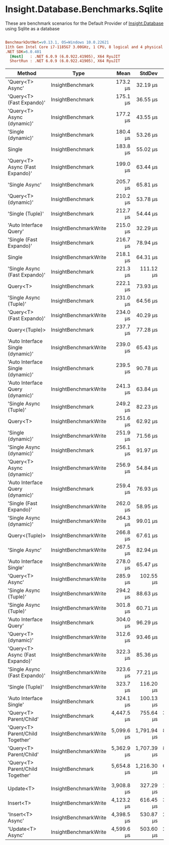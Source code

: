 ﻿# Insight.Database.Benchmarks.Sqlite

These are benchmark scenarios for the Default Provider of [Insight.Database](https://github.com/jonwagner/Insight.Database) using Sqlite as a database

``` ini

BenchmarkDotNet=v0.13.1, OS=Windows 10.0.22621
11th Gen Intel Core i7-1185G7 3.00GHz, 1 CPU, 8 logical and 4 physical cores
.NET SDK=6.0.401
  [Host]   : .NET 6.0.9 (6.0.922.41905), X64 RyuJIT
  ShortRun : .NET 6.0.9 (6.0.922.41905), X64 RyuJIT


```
|                            Method |                  Type |       Mean |      StdDev |     Error |     Median |        Min |         Max |    Op/s | Allocated |
|---------------------------------- |---------------------- |-----------:|------------:|----------:|-----------:|-----------:|------------:|--------:|----------:|
|                  &#39;Query&lt;T&gt; Async&#39; |      InsightBenchmark |   173.2 μs |    32.19 μs |  16.51 μs |   166.9 μs |   133.0 μs |    272.8 μs | 5,775.3 |     10 KB |
|         &#39;Query&lt;T&gt; (Fast Expando)&#39; |      InsightBenchmark |   175.1 μs |    36.55 μs |  18.97 μs |   163.2 μs |   127.7 μs |    282.2 μs | 5,712.1 |     10 KB |
|        &#39;Query&lt;T&gt; Async (dynamic)&#39; |      InsightBenchmark |   177.2 μs |    43.55 μs |  22.60 μs |   166.8 μs |   129.1 μs |    340.3 μs | 5,643.3 |     10 KB |
|                &#39;Single (dynamic)&#39; |      InsightBenchmark |   180.4 μs |    53.26 μs |  27.64 μs |   168.8 μs |   122.8 μs |    302.2 μs | 5,543.6 |     10 KB |
|                            Single |      InsightBenchmark |   183.8 μs |    55.02 μs |  27.55 μs |   165.3 μs |   124.2 μs |    338.4 μs | 5,439.7 |     10 KB |
|   &#39;Query&lt;T&gt; Async (Fast Expando)&#39; |      InsightBenchmark |   199.0 μs |    63.44 μs |  32.93 μs |   178.5 μs |   127.0 μs |    439.6 μs | 5,025.6 |     10 KB |
|                    &#39;Single Async&#39; |      InsightBenchmark |   205.7 μs |    65.81 μs |  34.16 μs |   178.8 μs |   135.4 μs |    380.3 μs | 4,861.3 |     10 KB |
|              &#39;Query&lt;T&gt; (dynamic)&#39; |      InsightBenchmark |   210.2 μs |    53.78 μs |  27.25 μs |   202.8 μs |   132.3 μs |    338.2 μs | 4,756.9 |     10 KB |
|                  &#39;Single (Tuple)&#39; |      InsightBenchmark |   212.7 μs |    54.44 μs |  28.61 μs |   190.9 μs |   153.8 μs |    339.8 μs | 4,700.4 |     11 KB |
|            &#39;Auto Interface Query&#39; | InsightBenchmarkWrite |   215.0 μs |    32.29 μs |  16.97 μs |   210.1 μs |   150.2 μs |    286.4 μs | 4,651.9 |     10 KB |
|           &#39;Single (Fast Expando)&#39; |      InsightBenchmark |   216.7 μs |    78.94 μs |  40.97 μs |   191.2 μs |   127.3 μs |    437.3 μs | 4,614.2 |     10 KB |
|                            Single | InsightBenchmarkWrite |   218.1 μs |    64.31 μs |  33.38 μs |   194.2 μs |   147.9 μs |    417.9 μs | 4,584.0 |     10 KB |
|     &#39;Single Async (Fast Expando)&#39; |      InsightBenchmark |   221.3 μs |   111.12 μs |  55.64 μs |   190.8 μs |   129.3 μs |    716.6 μs | 4,519.4 |     10 KB |
|                          Query&lt;T&gt; |      InsightBenchmark |   222.1 μs |    73.93 μs |  38.86 μs |   204.7 μs |   132.4 μs |    405.5 μs | 4,501.8 |     10 KB |
|            &#39;Single Async (Tuple)&#39; |      InsightBenchmark |   231.0 μs |    64.56 μs |  33.51 μs |   225.6 μs |   145.7 μs |    416.8 μs | 4,329.5 |     11 KB |
|         &#39;Query&lt;T&gt; (Fast Expando)&#39; | InsightBenchmarkWrite |   234.0 μs |    40.29 μs |  20.65 μs |   228.1 μs |   170.8 μs |    333.0 μs | 4,273.5 |     10 KB |
|                    Query&lt;(Tuple)&gt; |      InsightBenchmark |   237.7 μs |    77.28 μs |  40.62 μs |   216.8 μs |   140.6 μs |    437.6 μs | 4,206.4 |     11 KB |
| &#39;Auto Interface Single (dynamic)&#39; | InsightBenchmarkWrite |   239.0 μs |    65.43 μs |  33.15 μs |   229.3 μs |   151.3 μs |    398.8 μs | 4,183.9 |      9 KB |
| &#39;Auto Interface Single (dynamic)&#39; |      InsightBenchmark |   239.5 μs |    90.78 μs |  47.71 μs |   205.3 μs |   159.4 μs |    562.6 μs | 4,174.7 |     10 KB |
|  &#39;Auto Interface Query (dynamic)&#39; | InsightBenchmarkWrite |   241.3 μs |    63.84 μs |  31.60 μs |   223.2 μs |   170.1 μs |    403.8 μs | 4,143.6 |     10 KB |
|            &#39;Single Async (Tuple)&#39; |      InsightBenchmark |   249.2 μs |    82.23 μs |  42.16 μs |   239.8 μs |   145.3 μs |    563.1 μs | 4,012.8 |     11 KB |
|                          Query&lt;T&gt; | InsightBenchmarkWrite |   251.6 μs |    62.92 μs |  31.50 μs |   242.5 μs |   185.8 μs |    520.4 μs | 3,974.6 |     10 KB |
|                &#39;Single (dynamic)&#39; | InsightBenchmarkWrite |   251.9 μs |    71.56 μs |  35.42 μs |   245.5 μs |   160.3 μs |    448.9 μs | 3,969.5 |     10 KB |
|          &#39;Single Async (dynamic)&#39; |      InsightBenchmark |   256.1 μs |    91.97 μs |  46.05 μs |   241.5 μs |   137.3 μs |    480.5 μs | 3,904.7 |     10 KB |
|        &#39;Query&lt;T&gt; Async (dynamic)&#39; | InsightBenchmarkWrite |   256.9 μs |    54.84 μs |  28.47 μs |   251.4 μs |   177.1 μs |    421.4 μs | 3,893.1 |     10 KB |
|  &#39;Auto Interface Query (dynamic)&#39; |      InsightBenchmark |   259.4 μs |    76.93 μs |  38.52 μs |   226.4 μs |   173.2 μs |    406.9 μs | 3,854.4 |     10 KB |
|           &#39;Single (Fast Expando)&#39; | InsightBenchmarkWrite |   262.0 μs |    58.95 μs |  30.22 μs |   247.6 μs |   173.4 μs |    416.1 μs | 3,817.4 |     10 KB |
|          &#39;Single Async (dynamic)&#39; | InsightBenchmarkWrite |   264.3 μs |    99.01 μs |  50.76 μs |   235.7 μs |   158.2 μs |    638.2 μs | 3,783.3 |     10 KB |
|                    Query&lt;(Tuple)&gt; | InsightBenchmarkWrite |   266.8 μs |    67.61 μs |  34.25 μs |   247.6 μs |   175.3 μs |    459.9 μs | 3,748.1 |     11 KB |
|                    &#39;Single Async&#39; | InsightBenchmarkWrite |   267.5 μs |    82.94 μs |  43.59 μs |   252.8 μs |   160.9 μs |    452.2 μs | 3,738.3 |     10 KB |
|           &#39;Auto Interface Single&#39; | InsightBenchmarkWrite |   278.0 μs |    65.47 μs |  33.98 μs |   274.1 μs |   168.6 μs |    431.7 μs | 3,597.2 |     10 KB |
|                  &#39;Query&lt;T&gt; Async&#39; | InsightBenchmarkWrite |   285.9 μs |   102.55 μs |  51.95 μs |   243.6 μs |   168.2 μs |    538.1 μs | 3,497.6 |     10 KB |
|            &#39;Single Async (Tuple)&#39; | InsightBenchmarkWrite |   294.2 μs |    88.63 μs |  45.44 μs |   262.3 μs |   171.3 μs |    499.6 μs | 3,398.5 |     11 KB |
|            &#39;Single Async (Tuple)&#39; | InsightBenchmarkWrite |   301.8 μs |    60.71 μs |  31.13 μs |   282.3 μs |   211.2 μs |    457.3 μs | 3,313.7 |     11 KB |
|            &#39;Auto Interface Query&#39; |      InsightBenchmark |   304.0 μs |    96.29 μs |  50.61 μs |   266.4 μs |   198.6 μs |    572.5 μs | 3,289.1 |     10 KB |
|              &#39;Query&lt;T&gt; (dynamic)&#39; | InsightBenchmarkWrite |   312.6 μs |    93.46 μs |  47.35 μs |   309.5 μs |   193.6 μs |    680.0 μs | 3,199.2 |     10 KB |
|   &#39;Query&lt;T&gt; Async (Fast Expando)&#39; | InsightBenchmarkWrite |   322.3 μs |    85.36 μs |  43.77 μs |   306.6 μs |   186.3 μs |    501.1 μs | 3,103.1 |     10 KB |
|     &#39;Single Async (Fast Expando)&#39; | InsightBenchmarkWrite |   323.6 μs |    77.21 μs |  39.12 μs |   332.5 μs |   200.8 μs |    531.5 μs | 3,090.7 |     10 KB |
|                  &#39;Single (Tuple)&#39; | InsightBenchmarkWrite |   323.7 μs |   116.20 μs |  59.58 μs |   287.9 μs |   206.4 μs |    740.3 μs | 3,089.3 |     11 KB |
|           &#39;Auto Interface Single&#39; |      InsightBenchmark |   324.1 μs |   100.13 μs |  51.97 μs |   341.2 μs |   169.7 μs |    550.9 μs | 3,085.1 |     10 KB |
|           &#39;Query&lt;T&gt; Parent/Child&#39; |      InsightBenchmark | 4,447.5 μs |   755.64 μs | 392.20 μs | 4,142.1 μs | 3,679.2 μs |  6,690.8 μs |   224.8 |     25 KB |
|  &#39;Query&lt;T&gt; Parent/Child Together&#39; | InsightBenchmarkWrite | 5,099.6 μs | 1,791.94 μs | 897.27 μs | 4,487.2 μs | 3,125.2 μs | 12,688.5 μs |   196.1 |     24 KB |
|           &#39;Query&lt;T&gt; Parent/Child&#39; | InsightBenchmarkWrite | 5,362.9 μs | 1,707.39 μs | 854.93 μs | 5,139.4 μs | 3,581.9 μs | 10,896.4 μs |   186.5 |     25 KB |
|  &#39;Query&lt;T&gt; Parent/Child Together&#39; |      InsightBenchmark | 5,654.8 μs | 1,216.30 μs | 616.19 μs | 5,738.1 μs | 3,550.7 μs |  7,915.6 μs |   176.8 |     24 KB |
|                                   |                       |            |             |           |            |            |             |         |           |
|                         Update&lt;T&gt; | InsightBenchmarkWrite | 3,908.8 μs |   327.29 μs | 163.88 μs | 3,926.8 μs | 3,064.1 μs |  4,606.7 μs |   255.8 |      9 KB |
|                         Insert&lt;T&gt; | InsightBenchmarkWrite | 4,123.2 μs |   616.45 μs | 312.30 μs | 4,205.9 μs | 3,075.4 μs |  5,387.9 μs |   242.5 |      8 KB |
|                 &#39;Insert&lt;T&gt; Async&#39; | InsightBenchmarkWrite | 4,398.5 μs |   530.87 μs | 268.94 μs | 4,290.6 μs | 3,467.5 μs |  5,545.0 μs |   227.3 |      9 KB |
|                 &#39;Update&lt;T&gt; Async&#39; | InsightBenchmarkWrite | 4,599.6 μs |   503.60 μs | 258.20 μs | 4,574.7 μs | 3,663.9 μs |  5,997.4 μs |   217.4 |     10 KB |
